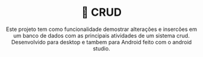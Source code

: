 <h1 align="center"> 🔗 CRUD </h1>
<p align="center">Este projeto tem como funcionalidade demostrar alterações e insercões em um banco de dados com as principais atividades de um sistema crud. Desenvolvido para desktop e tambem para Android feito com o android studio.</p>
